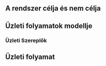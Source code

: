 ## **A rendszer célja és nem célja**

## **Üzleti folyamatok modellje**

### Üzleti Szereplők

## **Üzleti folyamat**
